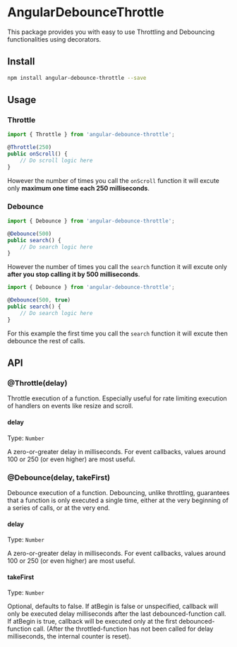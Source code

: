 # AngularDebounceThrottle

This package provides you with easy to use Throttling and Debouncing functionalities using decorators.

## Install

```bash
npm install angular-debounce-throttle --save
```

## Usage

### Throttle

```javascript
import { Throttle } from 'angular-debounce-throttle';

@Throttle(250)
public onScroll() {
    // Do scroll logic here
}
```

However the number of times you call the `onScroll` function it will excute only **maximum one time each 250 milliseconds**.

### Debounce

```javascript
import { Debounce } from 'angular-debounce-throttle';

@Debounce(500)
public search() {
    // Do search logic here
}
```

However the number of times you call the `search` function it will excute only **after you stop calling it by 500 milliseconds**.

```javascript
import { Debounce } from 'angular-debounce-throttle';

@Debounce(500, true)
public search() {
    // Do search logic here
}
```

For this example the first time you call the `search` function it will excute then debounce the rest of calls.

## API

### @Throttle(delay)

Throttle execution of a function. Especially useful for rate limiting execution of handlers on events like resize and scroll.

#### delay

Type: `Number`

A zero-or-greater delay in milliseconds. For event callbacks, values around 100 or 250 (or even higher) are most useful.

### @Debounce(delay, takeFirst)

Debounce execution of a function. Debouncing, unlike throttling, guarantees that a function is only executed a single time, either at the very beginning of a series of calls, or at the very end.

#### delay

Type: `Number`

A zero-or-greater delay in milliseconds. For event callbacks, values around 100 or 250 (or even higher) are most useful.

#### takeFirst

Type: `Number`

Optional, defaults to false. If atBegin is false or unspecified, callback will only be executed delay milliseconds after the last debounced-function call. If atBegin is true, callback will be executed only at the first debounced-function call. (After the throttled-function has not been called for delay milliseconds, the internal counter is reset).

